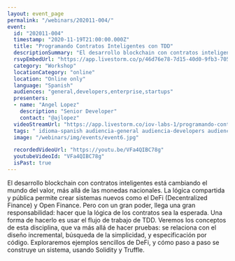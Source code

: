 ```yaml
---
layout: event_page
permalink: "/webinars/202011-004/"
event:
  id: "202011-004"
  timestamp: "2020-11-19T21:00:00.000Z"
  title: "Programando Contratos Inteligentes con TDD"
  descriptionSummary: "El desarrollo blockchain con contratos inteligentes est cambiando el mundo del valor, m s all de las monedas nacionales. La l gica comparti…"
  rsvpEmbedUrl: "https://app.livestorm.co/p/46d76e78-7d15-40d0-9fb3-70519c83f728/form"
  category: "Workshop"
  locationCategory: "online"
  location: "Online only"
  language: "Spanish"
  audiences: "general,developers,enterprise,startups"
  presenters:
  - name: "Angel Lopez"
    description: "Senior Developer"
    contact: "@ajlopez"
  videoStreamUrl: "https://app.livestorm.co/iov-labs-1/programando-contratos-inteligentes-con-tdd"
  tags: " idioma-spanish audiencia-general audiencia-developers audiencia-enterprise audiencia-startups recent"
  image: "/webinars/img/events/event6.jpg"

  recordedVideoUrl: "https://youtu.be/VFa4QIBC78g"
  youtubeVideoId: "VFa4QIBC78g"
  isPast: true
---
```



El desarrollo blockchain con contratos inteligentes está cambiando el mundo del valor, más allá de las monedas nacionales. La lógica compartida y pública permite crear sistemas nuevos como el DeFi (Decentralized Finance) y Open Finance. Pero con un gran poder, llega una gran responsabilidad: hacer que la lógica de los contratos sea la esperada. Una forma de hacerlo es usar el flujo de trabajo de TDD. Veremos los conceptos de esta disciplina, que va más allá de hacer pruebas: se relaciona con el diseño incremental, búsqueda de la simplicidad, y especificación por código. Exploraremos ejemplos sencillos de DeFi, y cómo paso a paso se construye un sistema, usando Solidity y Truffle.

